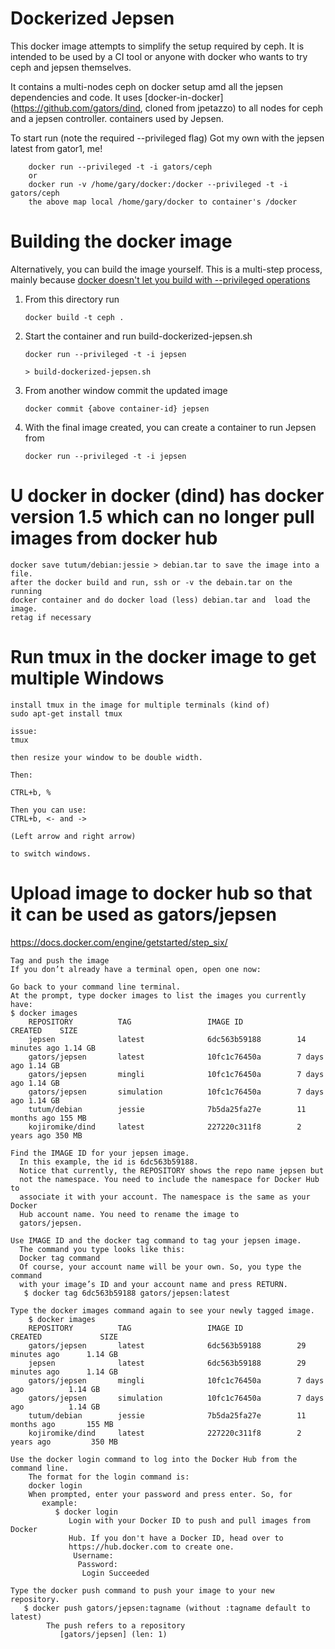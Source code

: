 Dockerized Jepsen
=================

This docker image attempts to simplify the setup required by ceph.
It is intended to be used by a CI tool or anyone with docker who wants to try ceph and jepsen themselves.

It contains a multi-nodes ceph on docker setup amd all the jepsen dependencies and code. It uses [docker-in-docker](https://github.com/gators/dind, cloned from jpetazzo) to all nodes for ceph and a jepsen controller.
containers used by Jepsen.  

To start run (note the required --privileged flag)
Got my own with the jepsen latest from gator1, me!

````
    docker run --privileged -t -i gators/ceph
    or
    docker run -v /home/gary/docker:/docker --privileged -t -i gators/ceph
    the above map local /home/gary/docker to container's /docker
````

Building the docker image
=========================

Alternatively, you can build the image yourself. This is a multi-step process, mainly because [docker doesn't let you build with --privileged operations](https://github.com/docker/docker/issues/1916)

1.  From this directory run 

    ````
	docker build -t ceph .
    ````

2.  Start the container and run build-dockerized-jepsen.sh

    ````
    docker run --privileged -t -i jepsen

    > build-dockerized-jepsen.sh
    ````

3.  From another window commit the updated image

    ````
    docker commit {above container-id} jepsen
    ````
    
4.  With the final image created, you can create a container to run Jepsen from

    ```
    docker run --privileged -t -i jepsen
    ```

U docker in docker (dind) has docker version 1.5 which can no longer pull images from docker hub 
=========================
    docker save tutum/debian:jessie > debian.tar to save the image into a file.
    after the docker build and run, ssh or -v the debain.tar on the running
    docker container and do docker load (less) debian.tar and  load the image.
    retag if necessary

Run tmux in the docker image to get multiple Windows
=========================

    install tmux in the image for multiple terminals (kind of)
    sudo apt-get install tmux

    issue:
    tmux

    then resize your window to be double width.

    Then:

    CTRL+b, %

    Then you can use:
    CTRL+b, <- and -> 

    (Left arrow and right arrow)

    to switch windows. 

Upload image to docker hub so that it can be used as gators/jepsen
=========================

https://docs.docker.com/engine/getstarted/step_six/

    Tag and push the image
    If you don’t already have a terminal open, open one now:

    Go back to your command line terminal.
    At the prompt, type docker images to list the images you currently have:
    $ docker images
        REPOSITORY          TAG                 IMAGE ID            CREATED    SIZE
        jepsen              latest              6dc563b59188        14 minutes ago 1.14 GB
        gators/jepsen       latest              10fc1c76450a        7 days ago 1.14 GB
        gators/jepsen       mingli              10fc1c76450a        7 days ago 1.14 GB
        gators/jepsen       simulation          10fc1c76450a        7 days ago 1.14 GB
        tutum/debian        jessie              7b5da25fa27e        11 months ago 155 MB
        kojiromike/dind     latest              227220c311f8        2 years ago 350 MB

    Find the IMAGE ID for your jepsen image.
      In this example, the id is 6dc563b59188.
      Notice that currently, the REPOSITORY shows the repo name jepsen but
      not the namespace. You need to include the namespace for Docker Hub to
      associate it with your account. The namespace is the same as your Docker
      Hub account name. You need to rename the image to
      gators/jepsen.

    Use IMAGE ID and the docker tag command to tag your jepsen image.
      The command you type looks like this:
      Docker tag command
      Of course, your account name will be your own. So, you type the command
      with your image’s ID and your account name and press RETURN.
       $ docker tag 6dc563b59188 gators/jepsen:latest

    Type the docker images command again to see your newly tagged image.
        $ docker images
        REPOSITORY          TAG                 IMAGE ID            CREATED             SIZE
        gators/jepsen       latest              6dc563b59188        29 minutes ago      1.14 GB
        jepsen              latest              6dc563b59188        29 minutes ago      1.14 GB
        gators/jepsen       mingli              10fc1c76450a        7 days ago          1.14 GB
        gators/jepsen       simulation          10fc1c76450a        7 days ago          1.14 GB
        tutum/debian        jessie              7b5da25fa27e        11 months ago       155 MB
        kojiromike/dind     latest              227220c311f8        2 years ago         350 MB

    Use the docker login command to log into the Docker Hub from the command line.
        The format for the login command is:
        docker login
        When prompted, enter your password and press enter. So, for
           example:
              $ docker login
                 Login with your Docker ID to push and pull images from Docker
                 Hub. If you don't have a Docker ID, head over to
                 https://hub.docker.com to create one.
                  Username:
                   Password:
                    Login Succeeded

    Type the docker push command to push your image to your new repository.
       $ docker push gators/jepsen:tagname (without :tagname default to latest)
            The push refers to a repository
               [gators/jepsen] (len: 1)

